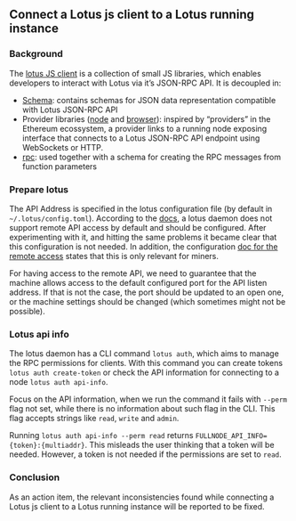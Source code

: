 ## Connect a Lotus js client to a Lotus running instance

### Background

The [lotus JS client](https://github.com/filecoin-shipyard/js-lotus-client) is a collection of small JS libraries, which enables developers to interact with Lotus via it’s JSON-RPC API. It is decoupled in:

- [Schema](https://github.com/filecoin-shipyard/js-lotus-client-schema): contains schemas for JSON data representation compatible with Lotus JSON-RPC API
- Provider libraries ([node](https://github.com/filecoin-shipyard/js-lotus-client-provider-nodejs) and [browser](https://github.com/filecoin-shipyard/js-lotus-client-provider-browser)): inspired by “providers” in the Ethereum ecossystem, a provider links to a running node exposing interface that connects to a Lotus JSON-RPC API endpoint using WebSockets or HTTP.
- [rpc](https://github.com/filecoin-shipyard/js-lotus-client-rpc): used together with a schema for creating the RPC messages from function parameters

### Prepare lotus

The API Address is specified in the lotus configuration file (by default in `~/.lotus/config.toml`). According to the [docs](https://docs.filecoin.io/build/lotus/#getting-started-with-lotus-apis), a lotus daemon does not support remote API access by default and should be configured. After experimenting with it, and hitting the same problems it became clear that this configuration is not needed.
In addition, the configuration [doc for the remote access](https://docs.filecoin.io/build/lotus/enable-remote-api-access/#setting-the-listening-interface-for-the-api-endpoint) states that this is only relevant for miners.

For having access to the remote API, we need to guarantee that the machine allows access to the default configured port for the API listen address. If that is not the case, the port should be updated to an open one, or the machine settings should be changed (which sometimes might not be possible).

### Lotus api info

The lotus daemon has a CLI command `lotus auth`, which aims to manage the RPC permissions for clients. With this command you can create tokens `lotus auth create-token` or check the API information for connecting to a node `lotus auth api-info`.

Focus on the API information, when we run the command it fails with `--perm` flag not set, while there is no information about such flag in the CLI. This flag accepts strings like `read`, `write` and `admin`.

Running `lotus auth api-info --perm read` returns `FULLNODE_API_INFO={token}:{multiaddr}`. This misleads the user thinking that a token will be needed. However, a token is not needed if the permissions are set to `read`.

### Conclusion

As an action item, the relevant inconsistencies found while connecting a Lotus js client to a Lotus running instance will be reported to be fixed.

